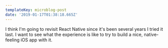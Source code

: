 ```yaml
---
templateKey: microblog-post
date: '2019-01-17T01:38:18.665Z'
---
```


I think I'm going to revisit React Native since it's been several years I tried it last. I want to see what the experience is like to try to build a nice, native-feeling iOS app with it.

